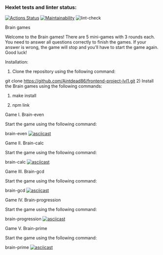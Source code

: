 ### Hexlet tests and linter status:
[![Actions Status](https://github.com/Aintdead86/frontend-project-lvl1/workflows/hexlet-check/badge.svg)](https://github.com/Aintdead86/frontend-project-lvl1/actions)
[![Maintainability](https://api.codeclimate.com/v1/badges/cfdc4b9e2b0bfd35e08c/maintainability)](https://codeclimate.com/github/Aintdead86/frontend-project-lvl1/maintainability)
![lint-check](https://github.com/Aintdead86/frontend-project-lvl1/actions/workflows/lint-check.yml/badge.svg)

Brain games

Welcome to the Brain games! There are 5 mini-games with 3 rounds each. You need to answer all questions correctly to finish the games. If your answer is wrong, the game will stop and you'll have to start the game again. Good luck!

Installation:
1) Clone the repository using the following command:

git clone https://github.com/Aintdead86/frontend-project-lvl1.git
2) Install the Brain games using the following commands:

1. make install

2. npm link

Game I. Brain-even

Start the game using the following command:

brain-even
[![asciicast](https://asciinema.org/a/FXgSVYeoUhRnAUVKVYOakMV4z.svg)](https://asciinema.org/a/FXgSVYeoUhRnAUVKVYOakMV4z)

Game II. Brain-calc

Start the game using the following command:

brain-calc
[![asciicast](https://asciinema.org/a/1bA0Lm5sjlGdGTPlLuaqY3JW9.svg)](https://asciinema.org/a/1bA0Lm5sjlGdGTPlLuaqY3JW9)

Game III. Brain-gcd

Start the game using the following command:

brain-gcd
[![asciicast](https://asciinema.org/a/EqylIROI0BtukbYTZUHnwH5UB.svg)](https://asciinema.org/a/EqylIROI0BtukbYTZUHnwH5UB)

Game IV. Brain-progression

Start the game using the following command:

brain-progression
[![asciicast](https://asciinema.org/a/T21E6j1nR1MetrTgnMIBrPTDT.svg)](https://asciinema.org/a/T21E6j1nR1MetrTgnMIBrPTDT)

Game V. Brain-prime

Start the game using the following command:

brain-prime
[![asciicast](https://asciinema.org/a/sAm7BOV8cwCvYxUOBYWakn7bW.svg)](https://asciinema.org/a/sAm7BOV8cwCvYxUOBYWakn7bW)